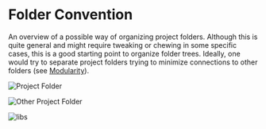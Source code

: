 # Folder Convention

An overview of a possible way of organizing project folders. 
Although this is quite general and might require tweaking or chewing in some specific cases, this is a good starting point to organize folder trees. 
Ideally, one would try to separate project folders trying to minimize connections to other folders (see [Modularity](https://www.16elt.com/2022/12/24/cohesion/)).

![Project Folder](https://www.plantuml.com/plantuml/png/RLR1Zjms3BtlLn1pQHR83j0UUoWID2sQGu8YpIL8WmLjqRQwiYH8z4wDelzU4Xfhh7K7Cy2Q8XyVdvxaVPCP4o-pkxkBs3_XI73wFOM_g6VuDJX3wGJ_tDq1r5M3Z1e3-Npz8fyF7zwz-mQOGLSUyz8DGUiauL_voLVZyF1riiQG__Rm4oJAY-EyHxs63i2FXdB_JR64n5ROWENKxu7aSGDvvGDJ5yBJsSRLT_SbcFja8v_ZsZv_Ae-djkRKj3hLsbD9hi-7l89vkjkO2wqcPR3ZagYHu1ggxACB_FZzEJ-FzqqW-YRmGyseWMY6-xl2y0RoWk8Dx3fB3HmoQvUIMGD7pDh-jCrz7Qh9MtnSEcVpH6O__owyQL3NgXr-3duKl7mg2J9pNVeIblJu4MUgIUSOMPKfJWHeCID6Iezv2eaVlPHLo5kEdKUeKMrMnb6PLEBZWj-qhv_JlkI5NlkYectXUk31z7VBmtfEuIpXXiJrU1pYC_4Kp35kREwNd6tmkjJIhXrUSDxrk566DjvMrEvjHOqVArfUUsMsWT2sb4yQEI99O4iuhCdUxgpnqWnDwj5-rTyxqpOb_-lmrjyA85-zS23PSM880-XT-ICyb3kpNAJGXyKPw0WkoKfkJ5BHCvap_EaVG6mFivQ39o5HxzyCji19_KpovC7OOQ14dk62QtuDtSAQGM0peDCO80DF15rW3lDPyTyF44FEjdFq6X1cOYpah2FeqIkn8IpUW26zzphhHxXC0cIrQRQ6WB2VIgTN8Tqetki47wcdd36jD-X8gMJdIKSNRZbe6tn6wr28d5_ATdMVAlTsO2d76DsgJD2lyaEtPYiJLqqlbYUTjFH1RxHNOl0urxRISSbaL0NuH96G5L2AAk1rQnoX0GuxVRSjq3OrND0pX39TLc3uHQGvR3GQeouZexkc3MLgsDvCX-5pwdNmtwG7N2hx9wAejRKETCUopWhb_IJqhYKNhO140_Oix8R5zso3px1SEMHwfeIkOXNkdoUR3zn7oy19B4-cE4nYFGhsueeSTjR341QEYz9lCDLkbTsOmWKwEq9G-3awsoChweohW5h-BWFRcO23X9u8S3jg1udAJQl-sFxSh1iTzcHWKYKmWzNjQS_AxaIzUcy8dLkLsXABD1iUPbMxN2IA4IKevQX2tXUvqgfKWqXPJlArzC2sUHNMhLt38W8w1nC-KtNO45BfMNPstpLh2Q2KPjQwIqXFwk3WbGwyTInE6IUmVBr0r7dUXt9kMEYbpCgu3t6L9hbSFdrnvZQtAlTQHhV-2R0B2oiUPW7RJelUpT0bzFsaWg5Q11B5e3JWZp2JJZ4ZwotamkLc8KN8IpyfdaEvmbLONcFcWsPLCDNhitGDdVuJQvz9LvM6KDU8Rl583EheTNFlaCBStEKSReZIwmrviypkFm00.png)


![Other Project Folder](https://www.plantuml.com/plantuml/png/SoWkIImgAStDuU8gI4pEJanFLL3oByb8BL88AChFIaqkKN3Bpqb9BL9IgEQgvU9oICrB0Ie60000.png)


![libs](https://www.plantuml.com/plantuml/png/SoWkIImgAStDuIf8JCvEJ4zLKCh9J2fMKgZcKb202-LMnaFP48bQhbekXzIy5A0-0000.png)
